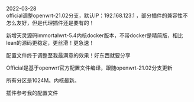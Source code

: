 2022-03-28  
official调整openwrt-21.02分支，默认IP：192.168.123.1 ，部分插件的兼容性不怎么友好，但是代理插件还是要有的！

新增天灵源码immortalwrt-5.4内核docker版本，不带docker是精简版，相比lean的源码更稳定，更丝滑！更急速！

配置文件终于调整至我最满意的效果！好东西就要分享

Official是基于openwrt官方配置文件编译，跟随openwrt-21.02分支更新


所有分区是1024M。内核最新。

插件参考我的配置文件
